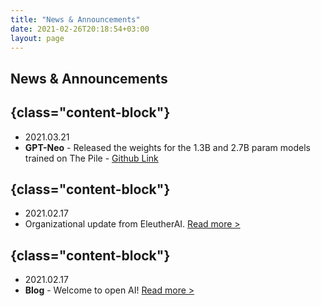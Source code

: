 ```yaml
---
title: "News & Announcements"
date: 2021-02-26T20:18:54+03:00
layout: page
---
```


## News & Announcements
<!-- 
🔔🔔 [Pile v1 Release](https://twitter.com/nabla_theta/status/1345130408170541056?s=20) 🔔🔔

### Current Projects
(*Last updated January 18, 2021*)
* __GPT-Neo__: TPU Code, now working on scaling our [GPU code](https://github.com/EleutherAI/gpt-neox) to run 200B+ models.
* __Multi-Modal Transformers__: Data collection underway. We are especially interested in text-speech and text-image parallel corpuses.
* __Radioactive Lab__: Experiments begun. Reworking after [feedback from authors](https://github.com/facebookresearch/radioactive_data/issues/3).
* __Scaling Laws__: Just getting started.

### Completed Projects
* __Pile__: [Released](https://pile.eleuther.ai/), with [paper preprint](https://arxiv.org/abs/2101.00027) available.
* __OpenWebText2__: [Released](https://openwebtext2.readthedocs.io/en/latest/). -->

## {class="content-block"}
- 2021.03.21
- **GPT-Neo**  - Released the weights for the 1.3B and 2.7B param models trained on The Pile - [Github Link](https://github.com/EleutherAI/gpt-neo/) 

## {class="content-block"}
- 2021.02.17
- Organizational update from EleutherAI. [Read more >](https://blog.eleuther.ai/welcome-to-eleutherai/) 

## {class="content-block"}
- 2021.02.17
- **Blog** - Welcome to open AI! [Read more >](https://blog.eleuther.ai/welcome-to-eleutherai/) 